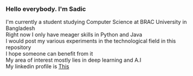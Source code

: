 ### Hello everybody. I'm Sadic<br/>
I'm currently a student studying Computer Science at BRAC University in Bangladesh<br/>
Right now I only have meager skills in Python and Java<br/>
I would post my various experiments in the technological field in this repository<br/>
I hope someone can benefit from it<br/>
My area of interest mostly lies in deep learning and A.I<br/>
My linkedin profile is [This](https://www.linkedin.com/in/ahmed-mahbub-e-sadic-180260351)
